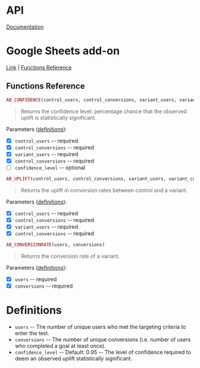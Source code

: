 # API
[Documentation](https://statsmachina.docs.apiary.io/)

# Google Sheets add-on
[Link](https://chrome.google.com/webstore/detail/stats-machina/obkacnpchmodnejaeaedjmleaphfojbi?utm_source=permalink) | [Functions Reference](#functions-reference)

## Functions Reference

```ruby
AB_CONFIDENCE(control_users, control_conversions, variant_users, variant_conversions, confidence_level)
```

> Returns the confidence level: percentage chance that the observed uplift is statistically significant.

Parameters ([definitions](#definitions)):
- [x] `control_users` -- required
- [x] `control_conversions` -- required
- [x] `variant_users` -- required
- [x] `control_conversions` -- required
- [ ] `confidence_level` -- optional

```ruby
AB_UPLIFT(control_users, control_conversions, variant_users, variant_conversions)
```

> Returns the uplift in conversion rates between control and a variant.

Parameters ([definitions](#definitions)):
- [x] `control_users` -- required
- [x] `control_conversions` -- required
- [x] `variant_users` -- required
- [x] `control_conversions` -- required

```ruby
AB_CONVERSIONRATE(users, conversions)
```

> Returns the conversion rate of a variant.

Parameters ([definitions](#definitions)):
- [x] `users` -- required
- [x] `conversions` -- required

# Definitions

- `users` -- The number of unique users who met the targeting criteria to enter the test.
- `conversions` -- The number of unique conversions (i.e. number of users who completed a goal at least once).
- `confidence_level` -- Default: 0.95 -- The level of confidence required to deem an observed uplift statistically significant.